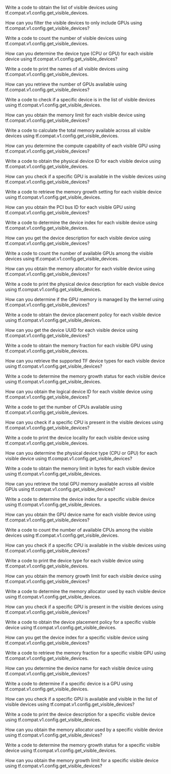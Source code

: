 Write a code to obtain the list of visible devices using tf.compat.v1.config.get_visible_devices.

How can you filter the visible devices to only include GPUs using tf.compat.v1.config.get_visible_devices?

Write a code to count the number of visible devices using tf.compat.v1.config.get_visible_devices.

How can you determine the device type (CPU or GPU) for each visible device using tf.compat.v1.config.get_visible_devices?

Write a code to print the names of all visible devices using tf.compat.v1.config.get_visible_devices.

How can you retrieve the number of GPUs available using tf.compat.v1.config.get_visible_devices?

Write a code to check if a specific device is in the list of visible devices using tf.compat.v1.config.get_visible_devices.

How can you obtain the memory limit for each visible device using tf.compat.v1.config.get_visible_devices?

Write a code to calculate the total memory available across all visible devices using tf.compat.v1.config.get_visible_devices.

How can you determine the compute capability of each visible GPU using tf.compat.v1.config.get_visible_devices?

Write a code to obtain the physical device ID for each visible device using tf.compat.v1.config.get_visible_devices.

How can you check if a specific GPU is available in the visible devices using tf.compat.v1.config.get_visible_devices?

Write a code to retrieve the memory growth setting for each visible device using tf.compat.v1.config.get_visible_devices.

How can you obtain the PCI bus ID for each visible GPU using tf.compat.v1.config.get_visible_devices?

Write a code to determine the device index for each visible device using tf.compat.v1.config.get_visible_devices.

How can you get the device description for each visible device using tf.compat.v1.config.get_visible_devices?

Write a code to count the number of available GPUs among the visible devices using tf.compat.v1.config.get_visible_devices.

How can you obtain the memory allocator for each visible device using tf.compat.v1.config.get_visible_devices?

Write a code to print the physical device description for each visible device using tf.compat.v1.config.get_visible_devices.

How can you determine if the GPU memory is managed by the kernel using tf.compat.v1.config.get_visible_devices?

Write a code to obtain the device placement policy for each visible device using tf.compat.v1.config.get_visible_devices.

How can you get the device UUID for each visible device using tf.compat.v1.config.get_visible_devices?

Write a code to obtain the memory fraction for each visible GPU using tf.compat.v1.config.get_visible_devices.

How can you retrieve the supported TF device types for each visible device using tf.compat.v1.config.get_visible_devices?

Write a code to determine the memory growth status for each visible device using tf.compat.v1.config.get_visible_devices.

How can you obtain the logical device ID for each visible device using tf.compat.v1.config.get_visible_devices?

Write a code to get the number of CPUs available using tf.compat.v1.config.get_visible_devices.

How can you check if a specific CPU is present in the visible devices using tf.compat.v1.config.get_visible_devices?

Write a code to print the device locality for each visible device using tf.compat.v1.config.get_visible_devices.

How can you determine the physical device type (CPU or GPU) for each visible device using tf.compat.v1.config.get_visible_devices?

Write a code to obtain the memory limit in bytes for each visible device using tf.compat.v1.config.get_visible_devices.

How can you retrieve the total GPU memory available across all visible GPUs using tf.compat.v1.config.get_visible_devices?

Write a code to determine the device index for a specific visible device using tf.compat.v1.config.get_visible_devices.

How can you obtain the GPU device name for each visible device using tf.compat.v1.config.get_visible_devices?

Write a code to count the number of available CPUs among the visible devices using tf.compat.v1.config.get_visible_devices.

How can you check if a specific CPU is available in the visible devices using tf.compat.v1.config.get_visible_devices?

Write a code to print the device type for each visible device using tf.compat.v1.config.get_visible_devices.

How can you obtain the memory growth limit for each visible device using tf.compat.v1.config.get_visible_devices?

Write a code to determine the memory allocator used by each visible device using tf.compat.v1.config.get_visible_devices.

How can you check if a specific GPU is present in the visible devices using tf.compat.v1.config.get_visible_devices?

Write a code to obtain the device placement policy for a specific visible device using tf.compat.v1.config.get_visible_devices.

How can you get the device index for a specific visible device using tf.compat.v1.config.get_visible_devices?

Write a code to retrieve the memory fraction for a specific visible GPU using tf.compat.v1.config.get_visible_devices.

How can you determine the device name for each visible device using tf.compat.v1.config.get_visible_devices?

Write a code to determine if a specific device is a GPU using tf.compat.v1.config.get_visible_devices.

How can you check if a specific GPU is available and visible in the list of visible devices using tf.compat.v1.config.get_visible_devices?

Write a code to print the device description for a specific visible device using tf.compat.v1.config.get_visible_devices.

How can you obtain the memory allocator used by a specific visible device using tf.compat.v1.config.get_visible_devices?

Write a code to determine the memory growth status for a specific visible device using tf.compat.v1.config.get_visible_devices.

How can you obtain the memory growth limit for a specific visible device using tf.compat.v1.config.get_visible_devices?